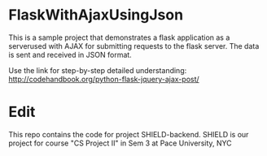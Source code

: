 # FlaskWithAjaxUsingJson
This is a sample project that demonstrates a flask application as a serverused with AJAX for submitting requests to the flask server. The data is sent and received in JSON format.

Use the link for step-by-step detailed understanding: http://codehandbook.org/python-flask-jquery-ajax-post/

# Edit
This repo contains the code for project SHIELD-backend. SHIELD is our project for course "CS Project II" in Sem 3 at Pace University, NYC
